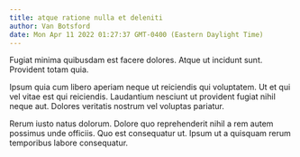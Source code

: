 ```yaml
---
title: atque ratione nulla et deleniti
author: Van Botsford
date: Mon Apr 11 2022 01:27:37 GMT-0400 (Eastern Daylight Time)
---
```

Fugiat minima quibusdam est facere dolores. Atque ut incidunt sunt. Provident totam quia.

 Ipsum quia cum libero aperiam neque ut reiciendis qui voluptatem. Ut et qui vel vitae est qui reiciendis. Laudantium nesciunt ut provident fugiat nihil neque aut. Dolores veritatis nostrum vel voluptas pariatur.

 Rerum iusto natus dolorum. Dolore quo reprehenderit nihil a rem autem possimus unde officiis. Quo est consequatur ut. Ipsum ut a quisquam rerum temporibus labore consequatur.